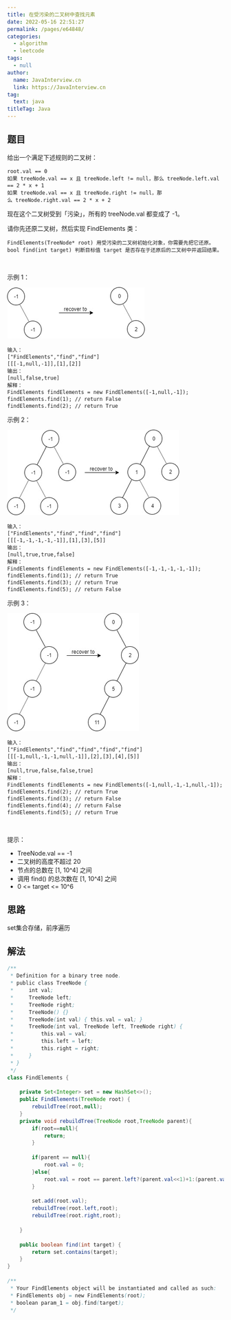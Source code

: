 ```yaml
---
title: 在受污染的二叉树中查找元素
date: 2022-05-16 22:51:27
permalink: /pages/e64848/
categories: 
  - algorithm
  - leetcode
tags: 
  - null
author: 
  name: JavaInterview.cn
  link: https://JavaInterview.cn
tag: 
  text: java
titleTag: Java
---
```



## 题目
给出一个满足下述规则的二叉树：

    root.val == 0
    如果 treeNode.val == x 且 treeNode.left != null，那么 treeNode.left.val == 2 * x + 1
    如果 treeNode.val == x 且 treeNode.right != null，那么 treeNode.right.val == 2 * x + 2
现在这个二叉树受到「污染」，所有的 treeNode.val 都变成了 -1。

请你先还原二叉树，然后实现 FindElements 类：

    FindElements(TreeNode* root) 用受污染的二叉树初始化对象，你需要先把它还原。
    bool find(int target) 判断目标值 target 是否存在于还原后的二叉树中并返回结果。
 

示例 1：

![](../../../media/pictures/leetcode/untitled-diagram-4-1.jpeg)

    输入：
    ["FindElements","find","find"]
    [[[-1,null,-1]],[1],[2]]
    输出：
    [null,false,true]
    解释：
    FindElements findElements = new FindElements([-1,null,-1]); 
    findElements.find(1); // return False 
    findElements.find(2); // return True 
示例 2：

![](../../../media/pictures/leetcode/untitled-diagram-4.jpeg)

    输入：
    ["FindElements","find","find","find"]
    [[[-1,-1,-1,-1,-1]],[1],[3],[5]]
    输出：
    [null,true,true,false]
    解释：
    FindElements findElements = new FindElements([-1,-1,-1,-1,-1]);
    findElements.find(1); // return True
    findElements.find(3); // return True
    findElements.find(5); // return False
示例 3：

![](../../../media/pictures/leetcode/untitled-diagram-4-1-1.jpeg)


    输入：
    ["FindElements","find","find","find","find"]
    [[[-1,null,-1,-1,null,-1]],[2],[3],[4],[5]]
    输出：
    [null,true,false,false,true]
    解释：
    FindElements findElements = new FindElements([-1,null,-1,-1,null,-1]);
    findElements.find(2); // return True
    findElements.find(3); // return False
    findElements.find(4); // return False
    findElements.find(5); // return True
 

提示：

- TreeNode.val == -1
- 二叉树的高度不超过 20
- 节点的总数在 [1, 10^4] 之间
- 调用 find() 的总次数在 [1, 10^4] 之间
- 0 <= target <= 10^6


## 思路

set集合存储，前序遍历

## 解法
```java
/**
 * Definition for a binary tree node.
 * public class TreeNode {
 *     int val;
 *     TreeNode left;
 *     TreeNode right;
 *     TreeNode() {}
 *     TreeNode(int val) { this.val = val; }
 *     TreeNode(int val, TreeNode left, TreeNode right) {
 *         this.val = val;
 *         this.left = left;
 *         this.right = right;
 *     }
 * }
 */
class FindElements {

    private Set<Integer> set = new HashSet<>();
    public FindElements(TreeNode root) {
        rebuildTree(root,null);
    }
    private void rebuildTree(TreeNode root,TreeNode parent){
        if(root==null){
            return;
        }

        if(parent == null){
            root.val = 0;
        }else{
            root.val = root == parent.left?(parent.val<<1)+1:(parent.val<<1)+2;
        }

        set.add(root.val);
        rebuildTree(root.left,root);
        rebuildTree(root.right,root);

    }
    
    public boolean find(int target) {
        return set.contains(target);
    }
}

/**
 * Your FindElements object will be instantiated and called as such:
 * FindElements obj = new FindElements(root);
 * boolean param_1 = obj.find(target);
 */
```